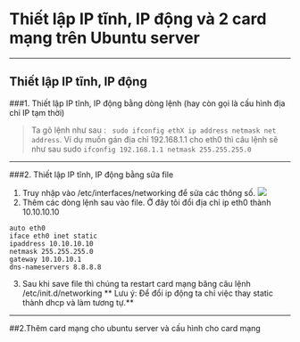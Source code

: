 # Thiết lập IP tĩnh, IP động và 2 card mạng trên Ubuntu server

----
## Thiết lập IP tĩnh, IP động
###1. Thiết lập IP tĩnh, IP động bằng dòng lệnh (hay còn gọi là cấu hình địa chỉ IP tạm thời)
> Ta gõ lệnh như sau :
 ``` sudo ifconfig ethX ip address netmask net address```. Ví dụ muốn gán địa chỉ 192.168.1.1 cho eth0 thì câu lệnh sẽ như sau sudo ```ifconfig 192.168.1.1 netmask 255.255.255.0```

----
###2. Thiết lập IP tĩnh, IP động bằng sửa file
1. Truy nhập vào /etc/interfaces/networking để sửa các thông số.
![](https://camo.githubusercontent.com/3e51ad2f3d2415ffbaabedc2dec873dbd2b4dd0c/687474703a2f2f692e696d6775722e636f6d2f4b4730516c567a2e706e67)
2. Thêm các dòng lệnh sau vào file. Ở đây tôi đổi địa chỉ ip eth0 thành 10.10.10.10
 ```
auto eth0
iface eth0 inet static
ipaddress 10.10.10.10
netmask 255.255.255.0
gateway 10.10.10.1
dns-nameservers 8.8.8.8
```
3. Sau khi save file thì chúng ta restart card mạng băng câu lệnh /etc/init.d/networking 
 ** Lưu ý: Để đổi ip động ta chỉ việc thay static thành dhcp và làm tương tự.**

----
##2.Thêm card mạng cho ubuntu server và cấu hình cho card mạng


